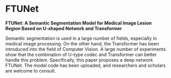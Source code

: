 # FTUNet
<b>FTUNet: A Semantic Segmentation Model for Medical Image Lesion Region Based on U-shaped Network and Transformer</b>

Semantic segmentation is used in a large number of fields, especially in medical image processing.  On the other hand, the Transformer has been introduced into the field of Computer Vision. A large number of experiments show that the combination of U-type codec and Transformer can better handle this problem. Specifically, this paper proposes a deep network FTUNet. The model code has been uploaded, and researchers and scholars are welcome to consult.
